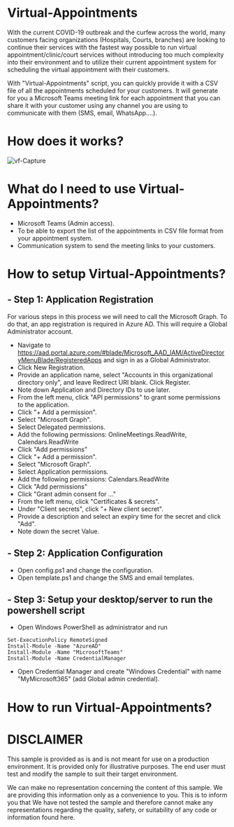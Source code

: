 # Virtual-Appointments 
With the current COVID-19 outbreak and the curfew across the world, many customers facing organizations (Hospitals, Courts, branches) are looking to continue their services with the fastest way possible to run virtual appointment/clinic/court services without introducing too much complexity into their environment and to utilize their current appointment system for scheduling the virtual appointment with their customers.

With "Virtual-Appointments" script, you can quickly provide it with a CSV file of all the appointments scheduled for your customers. It will generate for you a Microsoft Teams meeting link for each appointment that you can share it with your customer using any channel you are using to communicate with them (SMS, email, WhatsApp....).

# How does it works?
![vf-Capture](https://user-images.githubusercontent.com/957921/79162504-123a9280-7de6-11ea-87f1-3b71f29d68ef.PNG)


# What do I need to use Virtual-Appointments?
- Microsoft Teams (Admin access).
- To be able to export the list of the appointments in CSV file format from your appointment system.
- Communication system to send the meeting links to your customers.

# How to setup Virtual-Appointments?
## - Step 1: Application Registration

For various steps in this process we will need to call the Microsoft Graph. To do that, an app registration is required in Azure AD. This will require a Global Administrator account.

- Navigate to https://aad.portal.azure.com/#blade/Microsoft_AAD_IAM/ActiveDirectoryMenuBlade/RegisteredApps and sign in as a Global Administrator.
- Click New Registration.
- Provide an application name, select "Accounts in this organizational directory only", and leave Redirect URI blank. Click Register.
- Note down Application and Directory IDs to use later.
- From the left menu, click "API permissions" to grant some permissions to the application.
- Click "+ Add a permission".
- Select "Microsoft Graph".
- Select Delegated permissions.
- Add the following permissions: OnlineMeetings.ReadWrite, Calendars.ReadWrite
- Click "Add permissions"
- Click "+ Add a permission".
- Select "Microsoft Graph".
- Select Application permissions.
- Add the following permissions: Calendars.ReadWrite
- Click "Add permissions"
- Click "Grant admin consent for …"
- From the left menu, click "Certificates & secrets".
- Under "Client secrets", click "+ New client secret".
- Provide a description and select an expiry time for the secret and click "Add".
- Note down the secret Value.

## - Step 2: Application Configuration
- Open config.ps1 and change the configuration. 
- Open template.ps1 and change the SMS and email templates.

## - Step 3: Setup your desktop/server to run the powershell script
- Open Windows PowerShell as administrator and run

```
Set-ExecutionPolicy RemoteSigned
Install-Module -Name "AzureAD"
Install-Module -Name "MicrosoftTeams"
Install-Module -Name CredentialManager
```

- Open Credential Manager and create "Windows Credential" with name "MyMicrosoft365" (add Global admin credential).


# How to run Virtual-Appointments?


# DISCLAIMER
This sample is provided as is and is not meant for use on a production environment.
It is provided only for illustrative purposes. The end user must test and modify the
sample to suit their target environment. 

We can make no representation concerning the content of this sample. We are
providing this information only as a convenience to you. This is to inform you that
We have not tested the sample and therefore cannot make any representations 
regarding the quality, safety, or suitability of any code or information found here.   
